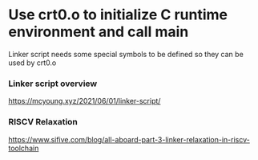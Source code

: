 # Use crt0.o to initialize C runtime environment and call main #
Linker script needs some special symbols to be defined so they can be used by crt0.o

### Linker script overview ###
https://mcyoung.xyz/2021/06/01/linker-script/

### RISCV Relaxation ###
https://www.sifive.com/blog/all-aboard-part-3-linker-relaxation-in-riscv-toolchain